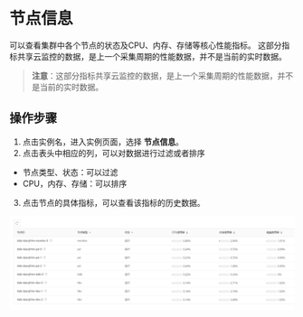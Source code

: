# 节点信息
可以查看集群中各个节点的状态及CPU、内存、存储等核心性能指标。 这部分指标共享云监控的数据，是上一个采集周期的性能数据，并不是当前的实时数据。

> **注意**：这部分指标共享云监控的数据，是上一个采集周期的性能数据，并不是当前的实时数据。


## 操作步骤
1. 点击实例名，进入实例页面，选择 **节点信息**。
2. 点击表头中相应的列，可以对数据进行过滤或者排序
  - 节点类型、状态：可以过滤
  - CPU，内存、存储：可以排序
3. 点击节点的具体指标，可以查看该指标的历史数据。

![](../../../../../image/TiDB/node-info.png)
